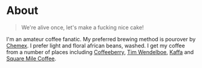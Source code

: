 # About

> We're alive once, let's make a fucking nice cake!

I'm an amateur coffee fanatic. My preferred brewing method is pourover by [Chemex](http://www.chemexcoffeemaker.com). I prefer light and floral african beans, washed. I get my coffee from a number of places including [Coffeeberry](http://www.coffeeberry.no), [Tim Wendelboe](http://timwendelboe.no), [Kaffa](http://www.kaffa.no) and [Square Mile Coffee](http://shop.squaremilecoffee.com).

